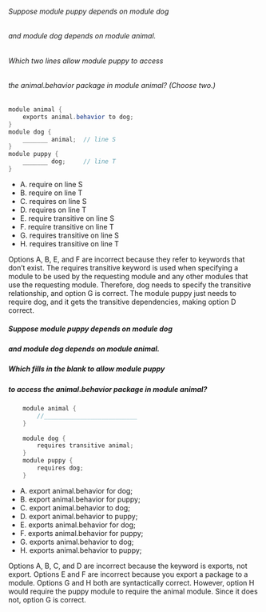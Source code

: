 ###### Suppose module puppy depends on module dog
###### and module dog depends on module animal.
###### Which two lines allow module puppy to access
###### the animal.behavior package in module animal? (Choose two.)
```java
module animal {
    exports animal.behavior to dog;
}
module dog {
    _______ animal;  // line S
}
module puppy {
    _______ dog;     // line T
}
```
* A. require on line S
* B. require on line T
* C. requires on line S
* D. requires on line T
* E. require transitive on line S
* F. require transitive on line T
* G. requires transitive on line S
* H. requires transitive on line T

Options A, B, E, and F are incorrect because they refer to keywords that don’t exist.
The requires transitive keyword is used when specifying a module to be used
by the requesting module and any other modules that use the requesting module.
Therefore, dog needs to specify the transitive relationship, and option G is correct.
The module puppy just needs to require dog,
and it gets the transitive dependencies, making option D correct.

##### Suppose module puppy depends on module dog
##### and module dog depends on module animal.
##### Which fills in the blank to allow module puppy
##### to access the animal.behavior package in module animal?

```java
    module animal {
        //__________________________
    }
    
    module dog {
        requires transitive animal;
    }
    module puppy {
        requires dog;
    }

```
* A. export animal.behavior for dog;
* B. export animal.behavior for puppy;
* C. export animal.behavior to dog;
* D. export animal.behavior to puppy;
* E. exports animal.behavior for dog;
* F. exports animal.behavior for puppy;
* G. exports animal.behavior to dog;
* H. exports animal.behavior to puppy;

Options A, B, C, and D are incorrect because the keyword is exports, not export.
Options E and F are incorrect because you export a package to a module.
Options G and H both are syntactically correct.
However, option H would require the puppy module to require the animal module.
Since it does not, option G is correct.
